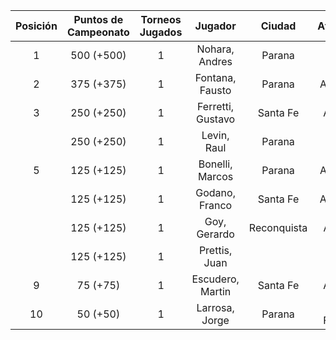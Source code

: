 |  Posición  |  Puntos de Campeonato  |  Torneos Jugados  |      Jugador      |   Ciudad    |  Afiliación  |  Puntos sumados  |
|:----------:|:----------------------:|:-----------------:|:-----------------:|:-----------:|:------------:|:----------------:|
|     1      |       500 (+500)       |         1         |  Nohara, Andres   |   Parana    |              |    500 (T01)     |
|     2      |       375 (+375)       |         1         |  Fontana, Fausto  |   Parana    |   Aspatem    |    375 (T01)     |
|     3      |       250 (+250)       |         1         | Ferretti, Gustavo |  Santa Fe   |   Atemeli    |    250 (T01)     |
|            |       250 (+250)       |         1         |    Levin, Raul    |   Parana    |              |    250 (T01)     |
|     5      |       125 (+125)       |         1         |  Bonelli, Marcos  |   Parana    |   Aspatem    |    125 (T01)     |
|            |       125 (+125)       |         1         |  Godano, Franco   |  Santa Fe   |   ATEMELI    |    125 (T01)     |
|            |       125 (+125)       |         1         |   Goy, Gerardo    | Reconquista |    ATMAR     |    125 (T01)     |
|            |       125 (+125)       |         1         |   Prettis, Juan   |             |              |    125 (T01)     |
|     9      |        75 (+75)        |         1         | Escudero, Martin  |  Santa Fe   |   Atemeli    |     75 (T01)     |
|     10     |        50 (+50)        |         1         |  Larrosa, Jorge   |   Parana    | Tiro Federal |     50 (T01)     |
